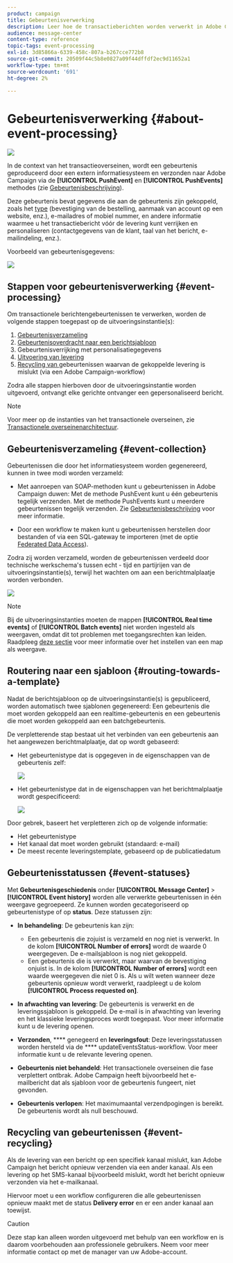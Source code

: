 ```yaml
---
product: campaign
title: Gebeurtenisverwerking
description: Leer hoe de transactieberichten worden verwerkt in Adobe Campaign Classic.
audience: message-center
content-type: reference
topic-tags: event-processing
exl-id: 3d85866a-6339-458c-807a-b267cce772b8
source-git-commit: 20509f44c5b8e0827a09f44dffdf2ec9d11652a1
workflow-type: tm+mt
source-wordcount: '691'
ht-degree: 2%

---
```


# Gebeurtenisverwerking {#about-event-processing}

![](../../assets/v7-only.svg)

In de context van het transactieoverseinen, wordt een gebeurtenis geproduceerd door een extern informatiesysteem en verzonden naar Adobe Campaign via de **[!UICONTROL PushEvent]** en **[!UICONTROL PushEvents]** methodes (zie [Gebeurtenisbeschrijving](../../message-center/using/event-description.md)).

Deze gebeurtenis bevat gegevens die aan de gebeurtenis zijn gekoppeld, zoals het [type](../../message-center/using/creating-event-types.md) (bevestiging van de bestelling, aanmaak van account op een website, enz.), e-mailadres of mobiel nummer, en andere informatie waarmee u het transactiebericht vóór de levering kunt verrijken en personaliseren (contactgegevens van de klant, taal van het bericht, e-mailindeling, enz.).

Voorbeeld van gebeurtenisgegevens:

![](assets/messagecenter_events_request_001.png)

## Stappen voor gebeurtenisverwerking {#event-processing}

Om transactionele berichtengebeurtenissen te verwerken, worden de volgende stappen toegepast op de uitvoeringsinstantie(s):

1. [Gebeurtenisverzameling](#event-collection)
1. [Gebeurtenisoverdracht naar een berichtsjabloon](#routing-towards-a-template)
1. Gebeurtenisverrijking met personalisatiegegevens
1. [Uitvoering van levering](../../message-center/using/delivery-execution.md)
1. [Recycling van ](#event-recycling) gebeurtenissen waarvan de gekoppelde levering is mislukt (via een Adobe Campaign-workflow)

Zodra alle stappen hierboven door de uitvoeringsinstantie worden uitgevoerd, ontvangt elke gerichte ontvanger een gepersonaliseerd bericht.

>[!NOTE]
>
>Voor meer op de instanties van het transactionele overseinen, zie [Transactionele overseinenarchitectuur](../../message-center/using/transactional-messaging-architecture.md).


## Gebeurtenisverzameling {#event-collection}

Gebeurtenissen die door het informatiesysteem worden gegenereerd, kunnen in twee modi worden verzameld:

* Met aanroepen van SOAP-methoden kunt u gebeurtenissen in Adobe Campaign duwen: Met de methode PushEvent kunt u één gebeurtenis tegelijk verzenden. Met de methode PushEvents kunt u meerdere gebeurtenissen tegelijk verzenden. Zie [Gebeurtenisbeschrijving](../../message-center/using/event-description.md) voor meer informatie.

* Door een workflow te maken kunt u gebeurtenissen herstellen door bestanden of via een SQL-gateway te importeren (met de optie [Federated Data Access](../../installation/using/about-fda.md)).

Zodra zij worden verzameld, worden de gebeurtenissen verdeeld door technische werkschema&#39;s tussen echt - tijd en partijrijen van de uitvoeringsinstantie(s), terwijl het wachten om aan een berichtmalplaatje worden verbonden.

![](assets/messagecenter_events_queues_001.png)

>[!NOTE]
>
>Bij de uitvoeringsinstanties moeten de mappen **[!UICONTROL Real time events]** of **[!UICONTROL Batch events]** niet worden ingesteld als weergaven, omdat dit tot problemen met toegangsrechten kan leiden. Raadpleeg [deze sectie](../../platform/using/access-management-folders.md) voor meer informatie over het instellen van een map als weergave.

## Routering naar een sjabloon {#routing-towards-a-template}

Nadat de berichtsjabloon op de uitvoeringsinstantie(s) is gepubliceerd, worden automatisch twee sjablonen gegenereerd: Een gebeurtenis die moet worden gekoppeld aan een realtime-gebeurtenis en een gebeurtenis die moet worden gekoppeld aan een batchgebeurtenis.

De verpletterende stap bestaat uit het verbinden van een gebeurtenis aan het aangewezen berichtmalplaatje, dat op wordt gebaseerd:

* Het gebeurtenistype dat is opgegeven in de eigenschappen van de gebeurtenis zelf:

   ![](assets/messagecenter_event_type_001.png)

* Het gebeurtenistype dat in de eigenschappen van het berichtmalplaatje wordt gespecificeerd:

   ![](assets/messagecenter_event_type_002.png)

Door gebrek, baseert het verpletteren zich op de volgende informatie:

* Het gebeurtenistype
* Het kanaal dat moet worden gebruikt (standaard: e-mail)
* De meest recente leveringstemplate, gebaseerd op de publicatiedatum

## Gebeurtenisstatussen {#event-statuses}

Met **Gebeurtenisgeschiedenis** onder **[!UICONTROL Message Center]** > **[!UICONTROL Event history]** worden alle verwerkte gebeurtenissen in één weergave gegroepeerd. Ze kunnen worden gecategoriseerd op gebeurtenistype of op **status**. Deze statussen zijn:

* **In behandeling**: De gebeurtenis kan zijn:

   * Een gebeurtenis die zojuist is verzameld en nog niet is verwerkt. In de kolom **[!UICONTROL Number of errors]** wordt de waarde 0 weergegeven. De e-mailsjabloon is nog niet gekoppeld.
   * Een gebeurtenis die is verwerkt, maar waarvan de bevestiging onjuist is. In de kolom **[!UICONTROL Number of errors]** wordt een waarde weergegeven die niet 0 is. Als u wilt weten wanneer deze gebeurtenis opnieuw wordt verwerkt, raadpleegt u de kolom **[!UICONTROL Process requested on]**.

* **In afwachting van levering**: De gebeurtenis is verwerkt en de leveringssjabloon is gekoppeld. De e-mail is in afwachting van levering en het klassieke leveringsproces wordt toegepast. Voor meer informatie kunt u de levering openen.
* **Verzonden**,  **** genegeerd en  **leveringsfout**: Deze leveringsstatussen worden hersteld via de  **** updateEventsStatus-workflow. Voor meer informatie kunt u de relevante levering openen.
* **Gebeurtenis niet behandeld**: Het transactionele overseinen die fase verplettert ontbrak. Adobe Campaign heeft bijvoorbeeld het e-mailbericht dat als sjabloon voor de gebeurtenis fungeert, niet gevonden.
* **Gebeurtenis verlopen**: Het maximumaantal verzendpogingen is bereikt. De gebeurtenis wordt als null beschouwd.

## Recycling van gebeurtenissen {#event-recycling}

Als de levering van een bericht op een specifiek kanaal mislukt, kan Adobe Campaign het bericht opnieuw verzenden via een ander kanaal. Als een levering op het SMS-kanaal bijvoorbeeld mislukt, wordt het bericht opnieuw verzonden via het e-mailkanaal.

Hiervoor moet u een workflow configureren die alle gebeurtenissen opnieuw maakt met de status **Delivery error** en er een ander kanaal aan toewijst.

>[!CAUTION]
>
>Deze stap kan alleen worden uitgevoerd met behulp van een workflow en is daarom voorbehouden aan professionele gebruikers. Neem voor meer informatie contact op met de manager van uw Adobe-account.